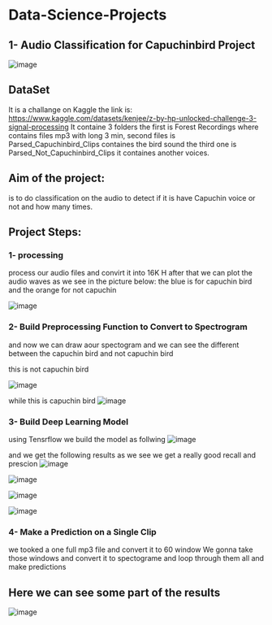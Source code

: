 # Data-Science-Projects

## 1- Audio Classification for Capuchinbird Project
![image](https://user-images.githubusercontent.com/68142873/195213198-3ef21afa-be90-4221-8731-b04ca46e1ec2.png)

## DataSet
It is a challange on Kaggle the link is: https://www.kaggle.com/datasets/kenjee/z-by-hp-unlocked-challenge-3-signal-processing
It containe 3 folders the first is Forest Recordings where contains files mp3 with long 3 min, second files is Parsed_Capuchinbird_Clips containes the bird sound
the third one is Parsed_Not_Capuchinbird_Clips it containes another voices.

## Aim of the project:
is to do classification on the audio to detect if it is have Capuchin voice or not and how many times.

## Project Steps:
### 1- processing
 process our audio files and convirt it into 16K H after that we can plot the audio waves
 as we see in the picture below: the blue is for capuchin bird and the orange for not capuchin
 
 ![image](https://user-images.githubusercontent.com/68142873/195216266-c8224531-a0e9-4ee5-93e7-904c32d23262.png)
 
 ### 2- Build Preprocessing Function to Convert to Spectrogram
 and now we can draw aour spectogram and we can see the different between the capuchin bird and not capuchin bird
 
 this is not capuchin bird 
 
 ![image](https://user-images.githubusercontent.com/68142873/195214952-1b4ec785-6fcc-42bc-a2a2-1822e95bf937.png)
 
 while this is capuchin bird 
 ![image](https://user-images.githubusercontent.com/68142873/195215110-9e162634-5b25-4425-bc01-1bef5b1fe714.png)
 
 ### 3- Build Deep Learning Model
 using Tensrflow we build the model as follwing 
 ![image](https://user-images.githubusercontent.com/68142873/195215404-ec95e522-2dfa-40f9-9bdf-1e068cae933c.png)
 
 and we get the following results 
 as we see we get a really good recall and prescion
 ![image](https://user-images.githubusercontent.com/68142873/195215345-a8a6ae3a-a1fe-45e2-aaa3-3b4a4a56c08a.png)
 
 
![image](https://user-images.githubusercontent.com/68142873/195215597-c24353f4-6fee-46bb-9921-9e6cfe25e3f9.png)

![image](https://user-images.githubusercontent.com/68142873/195215638-efd0b432-4e9f-4fbc-b9e6-6ad05f199651.png)

![image](https://user-images.githubusercontent.com/68142873/195215658-09e837df-f446-4d2e-9e6b-09ba4aad8cec.png)

 ### 4- Make a Prediction on a Single Clip
 
we tooked a one full mp3 file and convert it to 60 window
We gonna take those windows and convert it to spectograme and loop through them all and make predictions

## Here we can see some part of the results
![image](https://user-images.githubusercontent.com/68142873/195215938-b5f9ffb9-c65a-4755-ac18-fcd6886b48db.png)




